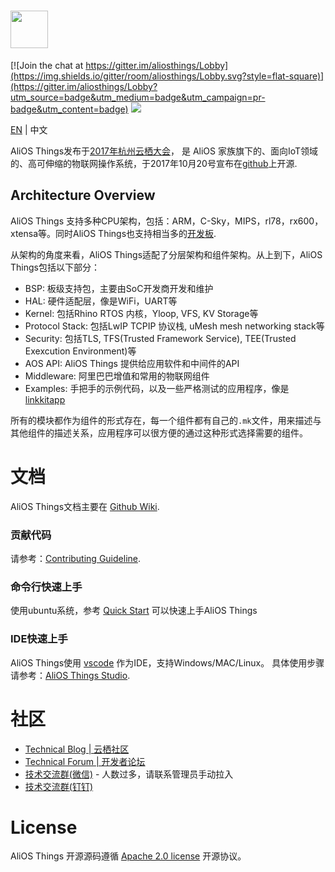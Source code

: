 # <img src="http://o7spigzvd.bkt.clouddn.com/aos-logo-compact-1502x272.png" height="60">

[![Join the chat at https://gitter.im/aliosthings/Lobby](https://img.shields.io/gitter/room/aliosthings/Lobby.svg?style=flat-square)](https://gitter.im/aliosthings/Lobby?utm_source=badge&utm_medium=badge&utm_campaign=pr-badge&utm_content=badge)
[![](https://img.shields.io/travis/alibaba/AliOS-Things/master.svg?style=flat-square)](https://travis-ci.org/alibaba/AliOS-Things)

[EN](./README.md) | 中文

AliOS Things发布于[2017年杭州云栖大会](https://yunqi.aliyun.com)， 是 AliOS 家族旗下的、面向IoT领域的、高可伸缩的物联网操作系统，于2017年10月20号宣布在[github](https://github.com/alibaba/AliOS-Things)上开源. 

## Architecture Overview

AliOS Things 支持多种CPU架构，包括：ARM，C-Sky，MIPS，rl78，rx600，xtensa等。同时AliOS Things也支持相当多的[开发板](./board/README.md).

从架构的角度来看，AliOS Things适配了分层架构和组件架构。从上到下，AliOS Things包括以下部分：

- BSP: 板级支持包，主要由SoC开发商开发和维护
- HAL: 硬件适配层，像是WiFi，UART等
- Kernel: 包括Rhino RTOS 内核，Yloop, VFS, KV Storage等
- Protocol Stack: 包括LwIP TCPIP 协议栈, uMesh mesh networking stack等
- Security: 包括TLS, TFS(Trusted Framework Service), TEE(Trusted Exexcution Environment)等
- AOS API: AliOS Things 提供给应用软件和中间件的API
- Middleware: 阿里巴巴增值和常用的物联网组件
- Examples: 手把手的示例代码，以及一些严格测试的应用程序，像是 [linkkitapp](./example/linkkitapp/README.md)

所有的模块都作为组件的形式存在，每一个组件都有自己的`.mk`文件，用来描述与其他组件的描述关系，应用程序可以很方便的通过这种形式选择需要的组件。


# 文档

AliOS Things文档主要在 [Github Wiki](https://github.com/alibaba/AliOS-Things/wiki).

### 贡献代码

请参考：[Contributing Guideline](https://github.com/alibaba/AliOS-Things/wiki/contributing).

### 命令行快速上手

使用ubuntu系统，参考 [Quick Start](https://github.com/alibaba/AliOS-Things/wiki/Quick-Start) 可以快速上手AliOS Things

### IDE快速上手

AliOS Things使用 [vscode](https://code.visualstudio.com/) 作为IDE，支持Windows/MAC/Linux。
具体使用步骤请参考：[AliOS Things Studio](https://github.com/alibaba/AliOS-Things/wiki/AliOS-Things-Studio).

# 社区

  * [Technical Blog | 云栖社区](https://yq.aliyun.com/teams/184)
  * [Technical Forum | 开发者论坛](https://bbs.aliyun.com/thread/410.html)
  * [技术交流群(微信)](http://o7spigzvd.bkt.clouddn.com/qr_wechat_100+.jpeg) - 人数过多，请联系管理员手动拉入
  * [技术交流群(钉钉)](http://o7spigzvd.bkt.clouddn.com/qr_dingtalk_github.png)

# License

  AliOS Things 开源源码遵循 [Apache 2.0 license](LICENSE) 开源协议。
